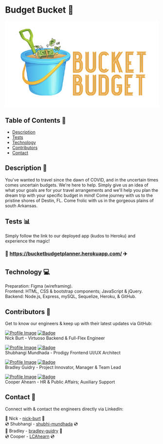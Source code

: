 
# Budget Bucket :page_with_curl:

![Brand Image](./public/assets/image/Screen_Shot_2020-10-26_at_5.19.28_PM-removebg-preview.png)

## Table of Contents :file_folder:
- [Description](#description)
- [Tests](#tests)
- [Technology](#technology)
- [Contributors](#contributors)
- [Contact](#contact)

## Description :book:
  You've wanted to travel since the dawn of COVID, and in the uncertain times comes uncertain budgets. We're here to help. Simply give us an idea of what your goals are for your travel arrangements and we'll help you plan the dream trip with your specific budget in mind! Come journey with us to the pristine shores of Destin, FL. Come frolic with us in the gorgeous plains of south Arkansas.

## Tests :bar_chart:
Simply follow the link to our deployed app (kudos to Heroku) and experience the magic!

### :calendar: https://bucketbudgetplanner.herokuapp.com/ :airplane:

## Technology :computer:
Preparation: Figma (wireframing). <br>
Frontend: HTML, CSS & bootstrap components; JavaScript & jQuery. <br>
Backend: Node.js, Express, mySQL, Sequelize, Heroku, & GitHub. <br>

## Contributors :milky_way:

Get to know our engineers & keep up with their latest updates via GitHub:

<a href="https://github.com/nbur4556">![Profile Image](https://github.com/nbur4556.png?size=50)</a>
<a href="https://github.com/nbur4556">![Badge](https://img.shields.io/badge/Github-nbur4556-4cbbb9)</a>
<br>
Nick Burt - Virtuoso Backend & Full-Flex Engineer

<a href="https://github.com/smundhada">![Profile Image](https://github.com/smundhada.png?size=50)</a>
<a href="https://github.com/smundhada">![Badge](https://img.shields.io/badge/Github-smundhada-4cbbb9)</a>
<br>
Shubhangi Mundhada - Prodigy Frontend UI/UX Architect

<a href="https://github.com/msyatlaus">![Profile Image](https://github.com/msyatlaus.png?size=50)</a>
<a href="https://github.com/msyatlaus">![Badge](https://img.shields.io/badge/Github-msyatlaus-4cbbb9)</a>
<br>
Bradley Guidry - Project Innovator, Manager & Team Lead

<a href="https://github.com/94Cooper94">![Profile Image](https://github.com/94Cooper94.png?size=50)</a>
<a href="https://github.com/94Cooper94">![Badge](https://img.shields.io/badge/Github-94Cooper94-4cbbb9)</a>
<br>
Cooper Ahearn - HR & Public Affairs; Auxiliary Support

## Contact :email:

Connect with & contact the engineers directly via LinkedIn:

:dvd: Nick - <a href="https://www.linkedin.com/in/nick-burt/">nick-burt</a> :dvd:<br> 
:cd: Shubhangi - <a href="https://www.linkedin.com/in/shubhi-mundhada/">shubhi-mundhada</a> :cd:<br> 
:dvd: Bradley - <a href="https://www.linkedin.com/in/bradley-guidry-076298187/">bradley-guidry</a> :dvd:<br>
:cd: Cooper - <a href="https://www.linkedin.com/in/lcahearn/">LCAhearn</a> :cd:<br>